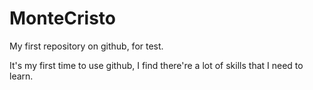 # MonteCristo
My first repository on github, for test.

It's my first time to use github, I find there're a lot of skills that I need to learn.
